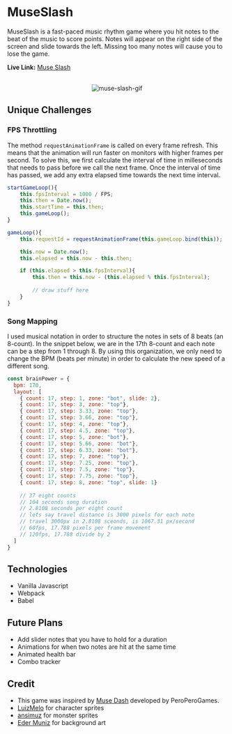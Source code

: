 # MuseSlash
MuseSlash is a fast-paced music rhythm game where you hit notes to the beat of the music to score points. Notes will appear on the right side of the screen and slide towards the left. Missing too many notes will cause you to lose the game.

**Live Link:** [Muse Slash](https://pdlai.github.io/muse-slash/)
<br>
<br>
<p align="center">
  <img src="https://github.com/pdlai/muse-slash/blob/main/muse_slash_demo_large.gif" alt="muse-slash-gif"></a></img>
</p>

## Unique Challenges
### FPS Throttling
The method `requestAnimationFrame` is called on every frame refresh. This means that the animation will run faster on monitors with higher frames per second. To solve this, we first calculate the interval of time in milleseconds that needs to pass before we call the next frame. Once the interval of time has passed, we add any extra elapsed time towards the next time interval.

```javascript
startGameLoop(){
    this.fpsInterval = 1000 / FPS;
    this.then = Date.now();
    this.startTime = this.then;
    this.gameLoop();
}

gameLoop(){
    this.requestId = requestAnimationFrame(this.gameLoop.bind(this));

    this.now = Date.now();
    this.elapsed = this.now - this.then;

    if (this.elapsed > this.fpsInterval){
        this.then = this.now - (this.elapsed % this.fpsInterval);
        
        // draw stuff here
    }
}
```

### Song Mapping
I used musical notation in order to structure the notes in sets of 8 beats (an 8-count). In the snippet below, we are in the 17th 8-count and each note can be a step from 1 through 8. By using this organization, we only need to change the BPM (beats per minute) in order to calculate the new speed of a different song.
```javascript
const brainPower = {
  bpm: 170,
  layout: [
    { count: 17, step: 1, zone: "bot", slide: 2},
    { count: 17, step: 3, zone: "top"},
    { count: 17, step: 3.33, zone: "top"},
    { count: 17, step: 3.66, zone: "top"},
    { count: 17, step: 4, zone: "top"},
    { count: 17, step: 4.5, zone: "top"},
    { count: 17, step: 5, zone: "bot"},
    { count: 17, step: 5.66, zone: "bot"},
    { count: 17, step: 6.33, zone: "bot"},
    { count: 17, step: 7, zone: "top"},
    { count: 17, step: 7.25, zone: "top"},
    { count: 17, step: 7.5, zone: "top"},
    { count: 17, step: 7.75, zone: "top"},
    { count: 17, step: 8, zone: "top", slide: 1}
    
    // 37 eight counts
    // 104 seconds song duration
    // 2.8108 seconds per eight count
    // lets say travel distance is 3000 pixels for each note
    // travel 3000px in 2.8108 sceonds, is 1067.31 px/second
    // 60fps, 17.788 pixels per frame movement
    // 120fps, 17.788 divide by 2
  ]
}
```

## Technologies
- Vanilla Javascript
- Webpack
- Babel

## Future Plans
- Add slider notes that you have to hold for a duration
- Animations for when two notes are hit at the same time
- Animated health bar
- Combo tracker

## Credit
- This game was inspired by [Muse Dash](https://store.steampowered.com/app/774171/Muse_Dash/) developed by PeroPeroGames.
- [LuizMelo](https://luizmelo.itch.io/) for character sprites
- [ansimuz](https://ansimuz.itch.io/) for monster sprites
- [Eder Muniz](https://edermunizz.itch.io/) for background art
